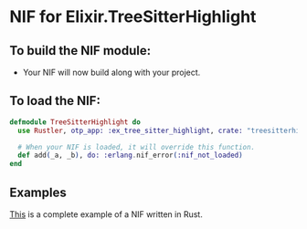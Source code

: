 # NIF for Elixir.TreeSitterHighlight

## To build the NIF module:

- Your NIF will now build along with your project.

## To load the NIF:

```elixir
defmodule TreeSitterHighlight do
  use Rustler, otp_app: :ex_tree_sitter_highlight, crate: "treesitterhighlight"

  # When your NIF is loaded, it will override this function.
  def add(_a, _b), do: :erlang.nif_error(:nif_not_loaded)
end
```

## Examples

[This](https://github.com/rusterlium/NifIo) is a complete example of a NIF written in Rust.
